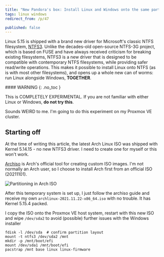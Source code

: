 ```yaml
---
title: "New Pandora's box: Install Linux and Windows onto the same partition"
tags: linux windows
redirect_from: /p/47

published: false
---
```


Linux 5.15 is shipped with a brand new driver for Microsoft's classic NTFS filesystem, [NTFS3][ntfs3]. Unlike the decades-old open-source NTFS-3G project, which is based on FUSE and have always received criticism for breaking existing filesystems, NTFS3 is a new driver that is designed to be compatible with contemporary NTFS filesystems, while providing safer read/write operations. This makes it possible to install Linux onto NTFS (as is with most other filesystems), and opens up a whole new can of worms: run Linux alongside Windows, **TOGETHER**.

<div class="notice--danger" markdown="1">
#### <i class="fas fa-exclamation-triangle"></i> WARNING
{: .no_toc }

This is COMPLETELY EXPERIMENTAL. If you are not familiar with either Linux or Windows, **do not try this**.
</div>

Sounds WEIRD to me. I'm going to do this experiment on my Proxmox VE cluster.

## Starting off

At the time of writing this article, the latest Arch Linux ISO was shipped with Kernel 5.14.15 - no new NTFS3 driver. I need to create one for myself or this won't work.

[Archiso][archiso] is Arch's official tool for creating custom ISO images. I'm not normally an Arch user, so I choose to install Arch first from an official ISO (20211101).

![Partitioning in Arch ISO](/image/linux/monster/install-arch-partition.png)

After this temporary system is set up, I just follow the archiso guide and receive my own `archlinux-2021.11.22-x86_64.iso` with no trouble. It has Kernel 5.15.4 packed.

I copy the ISO onto the Proxmox VE host system, restart with this new ISO and wipe `/dev/sda2` to avoid (possible) further issues with the Windows installer

```shell
fdisk -l /dev/sda  # confirm partition layout
mount -t ntfs3 /dev/sda2 /mnt
mkdir -p /mnt/boot/efi
mount /dev/sda1 /mnt/boot/efi
pacstrap /mnt base linux linux-firmware
```


  [archiso]: https://wiki.archlinux.org/title/archiso
  [ntfs3]: https://www.techrepublic.com/article/linux-kernel-5-15-is-now-available-and-it-has-something-special-for-ntfs-users/
  [ntfs-3g]: https://en.wikipedia.org/wiki/NTFS-3G
